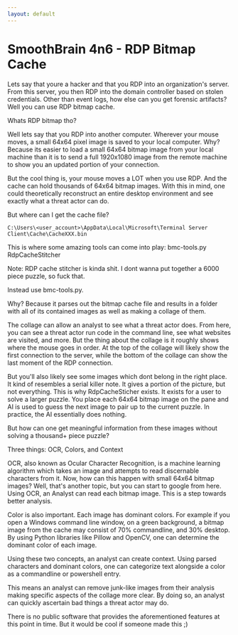 ```yaml
---
layout: default
---
```

# SmoothBrain 4n6 - RDP Bitmap Cache

Lets say that youre a hacker and that you RDP into an organization's server. From this server, you then RDP into the domain controller based on stolen credentials. Other than event logs, how else can you get forensic artifacts? Well you can use RDP bitmap cache. 

Whats RDP bitmap tho?

Well lets say that you RDP into another computer. Wherever your mouse moves, a small 64x64 pixel image is saved to your local computer. Why? Because its easier to load a small 64x64 bitmap image from your local machine than it is to send a full 1920x1080 image from the remote machine to show you an updated portion of your connection. 

But the cool thing is, your mouse moves a LOT when you use RDP. And the cache can hold thousands of 64x64 bitmap images. With this in mind, one could theoretically reconstruct an entire desktop environment and see exactly what a threat actor can do. 

But where can I get the cache file? 

```
C:\Users\<user_account>\AppData\Local\Microsoft\Terminal Server Client\Cache\CacheXXX.bin
```
This is where some amazing tools can come into play:
bmc-tools.py 
RdpCacheStitcher

Note: RDP cache stitcher is kinda shit. I dont wanna put together a 6000 piece puzzle, so fuck that. 

Instead use bmc-tools.py.

Why? Because it parses out the bitmap cache file and results in a folder with all of its contained images as well as making a collage of them.

The collage can allow an analyst to see what a threat actor does. From here, you can see a threat actor run code in the command line, see what websites are visited, and more.  But the thing about the collage is it roughly shows where the mouse goes in order. At the top of the collage will likely show the first connection to the server, while the bottom of the collage can show the last moment of the RDP connection. 

But you'll also likely see some images which dont belong in the right place. It kind of resembles a serial killer note. It gives a portion of the picture, but not everything. This is why RdpCacheSticher exists. It exists for a user to solve a larger puzzle. You place each 64x64 bitmap image on the pane and AI is used to guess the next image to pair up to the current puzzle. In practice, the AI essentially does nothing. 

But how can one get meaningful information from these images without solving a thousand+ piece puzzle?

Three things: OCR, Colors, and Context

OCR, also known as Ocular Character Recognition, is a machine learning algorithm which takes an image and attempts to read discernable characters from it. Now, how can this happen with small 64x64 bitmap images? Well, that's another topic, but you can start to google from here. Using OCR, an Analyst can read each bitmap image. This is a step towards better analysis.

Color is also important. Each image has dominant colors. For example if you open a Windows command line window, on a green background, a bitmap image from the cache may consist of 70% commandline,  and 30% desktop. By using Python libraries like Pillow and OpenCV, one can determine the dominant color of each image. 

Using these two concepts, an analyst can create context. Using parsed characters and dominant colors, one can categorize text alongside a color as a commandline or powershell entry. 

This means an analyst can remove junk-like images from their analysis making specific aspects of the collage more clear. By doing so, an analyst can quickly ascertain bad things a threat actor may do.

There is no public software that provides the aforementioned features at this point in time. But it would be cool if someone made this ;)
